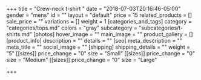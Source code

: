 +++
title = "Crew-neck t-shirt "
date = "2018-07-03T20:16:46-05:00"
gender = "mens"
id = ""
layout = "default"
price = 15
related_products = []
sale_price = ""
variations = []
weight = 1
[categories_and_tags]
category = "categories/tops.md"
colors = "gray"
subcategory = "subcategories/t-shirts.md"
[photos]
hover_image = ""
main_image = ""
product_gallery = []
[product_info]
description = ""
details = ""
[seo]
meta_description = ""
meta_title = ""
social_image = ""
[shipping]
shipping_details = ""
weight = "5"
[[sizes]]
price_change = "0"
size = "Small"
[[sizes]]
price_change = "0"
size = "Medium"
[[sizes]]
price_change = "0"
size = "Large"

+++
